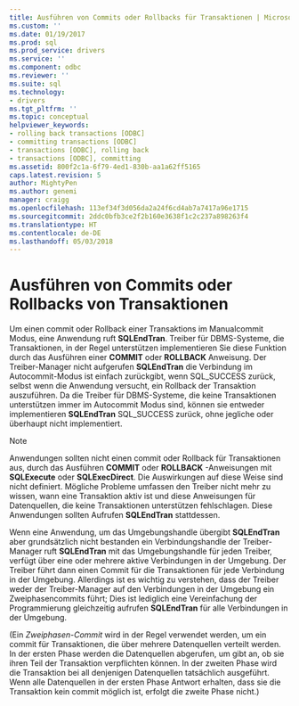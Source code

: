 ```yaml
---
title: Ausführen von Commits oder Rollbacks für Transaktionen | Microsoft Docs
ms.custom: ''
ms.date: 01/19/2017
ms.prod: sql
ms.prod_service: drivers
ms.service: ''
ms.component: odbc
ms.reviewer: ''
ms.suite: sql
ms.technology:
- drivers
ms.tgt_pltfrm: ''
ms.topic: conceptual
helpviewer_keywords:
- rolling back transactions [ODBC]
- committing transactions [ODBC]
- transactions [ODBC], rolling back
- transactions [ODBC], committing
ms.assetid: 800f2c1a-6f79-4ed1-830b-aa1a62ff5165
caps.latest.revision: 5
author: MightyPen
ms.author: genemi
manager: craigg
ms.openlocfilehash: 113ef34f3d056da2a24f6cd4ab7a7417a96e1715
ms.sourcegitcommit: 2ddc0bfb3ce2f2b160e3638f1c2c237a898263f4
ms.translationtype: HT
ms.contentlocale: de-DE
ms.lasthandoff: 05/03/2018
---
```

# <a name="committing-and-rolling-back-transactions"></a>Ausführen von Commits oder Rollbacks von Transaktionen
Um einen commit oder Rollback einer Transaktions im Manualcommit Modus, eine Anwendung ruft **SQLEndTran**. Treiber für DBMS-Systeme, die Transaktionen, in der Regel unterstützen implementieren Sie diese Funktion durch das Ausführen einer **COMMIT** oder **ROLLBACK** Anweisung. Der Treiber-Manager nicht aufgerufen **SQLEndTran** die Verbindung im Autocommit-Modus ist einfach zurückgibt, wenn SQL_SUCCESS zurück, selbst wenn die Anwendung versucht, ein Rollback der Transaktion auszuführen. Da die Treiber für DBMS-Systeme, die keine Transaktionen unterstützen immer im Autocommit Modus sind, können sie entweder implementieren **SQLEndTran** SQL_SUCCESS zurück, ohne jegliche oder überhaupt nicht implementiert.  
  
> [!NOTE]  
>  Anwendungen sollten nicht einen commit oder Rollback für Transaktionen aus, durch das Ausführen **COMMIT** oder **ROLLBACK** -Anweisungen mit **SQLExecute** oder **SQLExecDirect**. Die Auswirkungen auf diese Weise sind nicht definiert. Mögliche Probleme umfassen den Treiber nicht mehr zu wissen, wann eine Transaktion aktiv ist und diese Anweisungen für Datenquellen, die keine Transaktionen unterstützen fehlschlagen. Diese Anwendungen sollten Aufrufen **SQLEndTran** stattdessen.  
  
 Wenn eine Anwendung, um das Umgebungshandle übergibt **SQLEndTran** aber grundsätzlich nicht bestanden ein Verbindungshandle der Treiber-Manager ruft **SQLEndTran** mit das Umgebungshandle für jeden Treiber, verfügt über eine oder mehrere aktive Verbindungen in der Umgebung. Der Treiber führt dann einen Commit für die Transaktionen für jede Verbindung in der Umgebung. Allerdings ist es wichtig zu verstehen, dass der Treiber weder der Treiber-Manager auf den Verbindungen in der Umgebung ein Zweiphasencommits führt; Dies ist lediglich eine Vereinfachung der Programmierung gleichzeitig aufrufen **SQLEndTran** für alle Verbindungen in der Umgebung.  
  
 (Ein *Zweiphasen-Commit* wird in der Regel verwendet werden, um ein commit für Transaktionen, die über mehrere Datenquellen verteilt werden. In der ersten Phase werden die Datenquellen abgerufen, um gibt an, ob sie ihren Teil der Transaktion verpflichten können. In der zweiten Phase wird die Transaktion bei all denjenigen Datenquellen tatsächlich ausgeführt. Wenn alle Datenquellen in der ersten Phase Antwort erhalten, dass sie die Transaktion kein commit möglich ist, erfolgt die zweite Phase nicht.)
